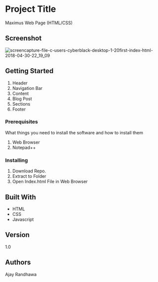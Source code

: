 # Project Title

Maximus Web Page (HTML/CSS)

## Screenshot

![screencapture-file-c-users-cyberblack-desktop-1-20first-index-html-2018-04-30-22_19_09](https://user-images.githubusercontent.com/30903923/39439233-8964b4f8-4cc4-11e8-8878-1b59e6cdf7be.jpg)

## Getting Started

1. Header
2. Navigation Bar
3. Content
4. Blog Post
5. Sections
6. Footer

### Prerequisites

What things you need to install the software and how to install them

1. Web Browser
2. Notepad++

### Installing

1. Download Repo.
2. Extract to Folder
3. Open Index.html File in Web Browser

## Built With

* HTML
* CSS
* Javascript

## Version

1.0

## Authors

Ajay Randhawa
